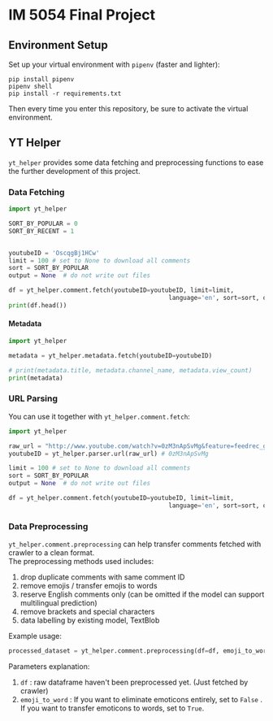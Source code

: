 # IM 5054 Final Project 

## Environment Setup

Set up your virtual environment with `pipenv` (faster and lighter):

```shell
pip install pipenv
pipenv shell
pip install -r requirements.txt
```

Then every time you enter this repository, be sure to activate the virtual environment.


## YT Helper

`yt_helper` provides some data fetching and preprocessing functions to ease the further development of this project.

### Data Fetching

```py
import yt_helper

SORT_BY_POPULAR = 0
SORT_BY_RECENT = 1


youtubeID = 'OscqgBj1HCw'
limit = 100 # set to None to download all comments
sort = SORT_BY_POPULAR
output = None  # do not write out files

df = yt_helper.comment.fetch(youtubeID=youtubeID, limit=limit,
                                            language='en', sort=sort, output=output)
print(df.head())
```

#### Metadata

```py
import yt_helper

metadata = yt_helper.metadata.fetch(youtubeID=youtubeID)

# print(metadata.title, metadata.channel_name, metadata.view_count)
print(metadata)
```

### URL Parsing

You can use it together with `yt_helper.comment.fetch`:

```py
import yt_helper

raw_url = "http://www.youtube.com/watch?v=0zM3nApSvMg&feature=feedrec_grec_index"
youtubeID = yt_helper.parser.url(raw_url) # 0zM3nApSvMg

limit = 100 # set to None to download all comments
sort = SORT_BY_POPULAR
output = None  # do not write out files

df = yt_helper.comment.fetch(youtubeID=youtubeID, limit=limit,
                                            language='en', sort=sort, output=output)
```

### Data Preprocessing

`yt_helper.comment.preprocessing` can help transfer comments fetched with crawler to a clean format.  
The preprocessing methods used includes:  
1. drop duplicate comments with same comment ID
2. remove emojis / transfer emojis to words
3. reserve English comments only (can be omitted if the model can support multilingual prediction)
4. remove brackets and special characters
5. data labelling by existing model, TextBlob

Example usage:  
```py
processed_dataset = yt_helper.comment.preprocessing(df=df, emoji_to_word=True)
```
Parameters explanation:  
1. `df` : raw dataframe haven't been preprocessed yet. (Just fetched by crawler)
2. `emoji_to_word` : If you want to eliminate emoticons entirely, set to `False` . If you want to transfer emoticons to words, set to `True`. 

